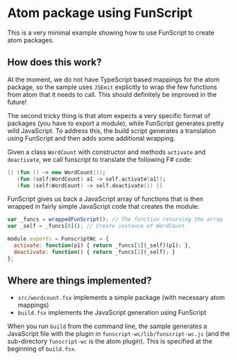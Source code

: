 # Atom package using FunScript

This is a very minimal example showing how to use FunScript to create atom packages.

## How does this work?
At the moment, we do not have TypeScript based mappings for the atom package, 
so the sample uses `JSEmit` explicitly to wrap the few functions from atom that
it needs to call. This should definitely be improved in the future!

The second tricky thing is that atom expects a very specific format of packages
(you have to export a module), while FunScript generates pretty wild JavaScript.
To address this, the build script generates a translation using FunScript and then
adds some additional wrapping.

Given a class `WordCount` with constructor and methods `activate` and `deactivate`,
we call funscript to translate the following F# code:

```fsharp
[| (fun () -> new WordCount());
   (fun (self:WordCount) a1 -> self.activate(a1));
   (fun (self:WordCount) -> self.deactivate()) |]
```

FunScript gives us back a JavaScript array of functions that is then wrapped in fairly
simple JavaScript code that creates the module:

```js
var _funcs = wrappedFunScript(); // The function returning the array
var _self = _funcs[0](); // Create instance of WordCount

module.exports = FunscriptWc = {
  activate: function(p1) { return _funcs[1](_self)(p1); },
  deactivate: function() { return _funcs[2](_self); }
};
```

## Where are things implemented?

 - `src/wordcount.fsx` implements a simple package (with necessary atom mappings)
 - `build.fsx` implements the JavaScript generation using FunScript
 
 When you run `build` from the command line, the sample generates a JavaScript
 file with the plugin in `funscript-wc/lib/funscript-wc.js` (and the sub-directory
 `funscript-wc` is the atom plugin). This is specified at the beginning of `build.fsx`.
